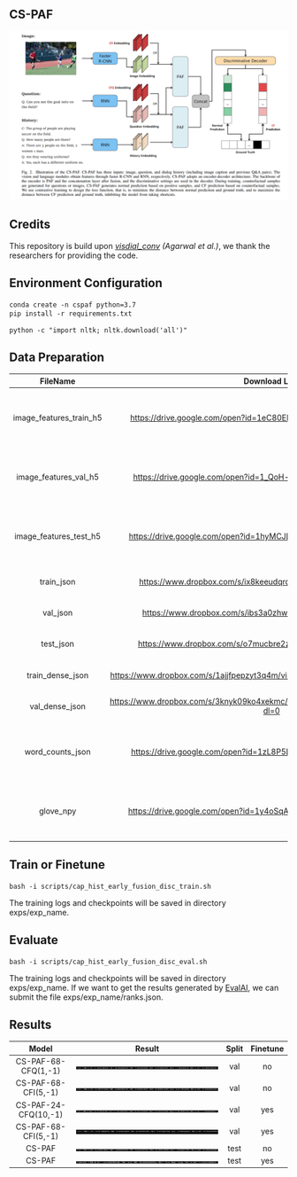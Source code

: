 ## CS-PAF

<div align=center><img src="cspaf.png"></div>

## Credits
This repository is build upon [*visdial_conv*](https://github.com/shubhamagarwal92/visdial_conv) *(Agarwal et al.)*, we thank the researchers for providing the code.

## Environment Configuration
```shell
conda create -n cspaf python=3.7
pip install -r requirements.txt
```
```shell
python -c "import nltk; nltk.download('all')"
```

## Data Preparation

|        FileName         |                        Download Link                         |                            Source                            |
| :---------------------: | :----------------------------------------------------------: | :----------------------------------------------------------: |
| image_features_train_h5 | https://drive.google.com/open?id=1eC80EMMEdZvWsKIl3YlEFpY4XHlvN9h8 | provided by repository *[visdial-principles](https://github.com/simpleshinobu/visdial-principles/blob/master/README.md) (Qi et al.)* |
|  image_features_val_h5  | https://drive.google.com/open?id=1_QoH-lbRCwPrcuiwVNjhW1yMxhqiLclB | provided by repository *[visdial-principles](https://github.com/simpleshinobu/visdial-principles/blob/master/README.md) (Qi et al.)* |
| image_features_test_h5  | https://drive.google.com/open?id=1hyMCJLXAyaNHmnoRZM8eF3fNia49oHLl | provided by repository *[visdial-principles](https://github.com/simpleshinobu/visdial-principles/blob/master/README.md) (Qi et al.)* |
|       train_json        | https://www.dropbox.com/s/ix8keeudqrd8hn8/visdial_1.0_train.zip?dl=0 | provided by [*official website*](https://visualdialog.org/data) |
|        val_json         | https://www.dropbox.com/s/ibs3a0zhw74zisc/visdial_1.0_val.zip?dl=0 | provided by [*official website*](https://visualdialog.org/data) |
|        test_json        | https://www.dropbox.com/s/o7mucbre2zm7i5n/visdial_1.0_test.zip?dl=0 | provided by [*official website*](https://visualdialog.org/data) |
|    train_dense_json     | https://www.dropbox.com/s/1ajjfpepzyt3q4m/visdial_1.0_train_dense_sample.json?dl=0 | provided by [*official website*](https://visualdialog.org/data) |
|     val_dense_json      | https://www.dropbox.com/s/3knyk09ko4xekmc/visdial_1.0_val_dense_annotations.json?dl=0 | provided by [*official website*](https://visualdialog.org/data) |
|    word_counts_json     | https://drive.google.com/open?id=1zL8P5LnPzRbfaPxJXvFVGBlS7SumOB_g | provided by repository *[visdial-principles](https://github.com/simpleshinobu/visdial-principles/blob/master/README.md) (Qi et al.)* |
|        glove_npy        | https://drive.google.com/open?id=1y4oSqAwgu2gIcyuF5ZuMuNZ-c-89NGuJ | provided by repository *[visdial-principles](https://github.com/simpleshinobu/visdial-principles/blob/master/README.md) (Qi et al.)* |

## Train or Finetune
```shell
bash -i scripts/cap_hist_early_fusion_disc_train.sh
```
The training logs and checkpoints will be saved in directory exps/exp_name.

## Evaluate
```shell
bash -i scripts/cap_hist_early_fusion_disc_eval.sh
```
The training logs and checkpoints will be saved in directory exps/exp_name.
If we want to get the results generated by [EvalAI](https://eval.ai/web/challenges/challenge-page/518/submission), we can submit the file exps/exp_name/ranks.json. 

## Results

|        Model        |           Result            | Split | Finetune |
| :-----------------: |:---------------------------:| :-----------------: | :-----------------: |
| CS-PAF-68-CFQ(1,-1) | ![image](results/62.01.png) | val | no |
| CS-PAF-68-CFI(5,-1) | ![image](results/61.31.png) | val | no |
| CS-PAF-24-CFQ(10,-1) | ![image](results/71.93.png) | val | yes |
| CS-PAF-68-CFI(5,-1) | ![image](results/72.28.png) | val | yes |
| CS-PAF | ![image](results/61.64.png) | test | no |
| CS-PAF | ![image](results/71.19.png) | test | yes |

